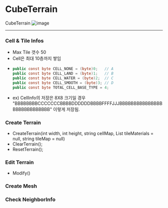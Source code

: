 # CubeTerrain
CubeTerrain
![image](https://github.com/user-attachments/assets/c688f0d7-3595-4a96-826f-d361810fa8be)

-----

### Cell & Tile Infos
- Max Tile 갯수 50
- Cell은 최대 10층까지 쌓임
- ```c#
  public const byte CELL_NONE = (byte)0;   // A
  public const byte CELL_LAND = (byte)1;   // B
  public const byte CELL_WATER = (byte)2;  // C
  public const byte CELL_SMOOTH = (byte)3; // D
  public const byte TOTAL_CELL_BASE_TYPE = 4;
  ```
- ex) CellInfo의 저장은 8X8 크기일 경우 "BBBBBBBBCCCCCCCBBBBDDDDDDBBBBFFFFJJJBBBBBBBBBBBBBBBBBBBBBBBBBBBB" 이렇게 저장됨.

### Create Terrain
- CreateTerrain(int width, int height, string cellMap, List<TileInfo> tileMaterials = null, string tileMap = null)
- ClearTerrain();
- ResetTerrain();


### Edit Terrain
- Modify()

### Create Mesh


### Check NeighborInfo
